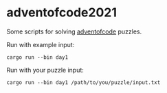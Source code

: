 # adventofcode2021
Some scripts for solving [adventofcode](https://adventofcode.com/2021) puzzles.

Run with example input:
```
cargo run --bin day1
```

Run with your puzzle input:
```
cargo run --bin day1 /path/to/you/puzzle/input.txt
```
